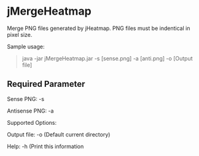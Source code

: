 # jMergeHeatmap
Merge PNG files generated by jHeatmap. PNG files must be indentical in pixel size.

Sample usage:
> java -jar jMergeHeatmap.jar -s [sense.png] -a [anti.png] -o [Output file]

## Required Parameter
Sense PNG: -s

Antisense PNG: -a


Supported Options:

Output file: -o (Default current directory)

Help: -h (Print this information
